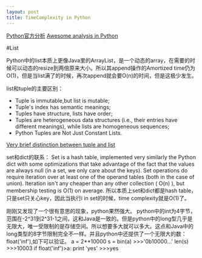 ```yaml
---
layout: post
title: TimeComplexity in Python
---
```


[Python官方分析](https://wiki.python.org/moin/TimeComplexity)
[Awesome analysis in Python](https://www.ics.uci.edu/~pattis/ICS-33/lectures/complexitypython.txt)

#List

Python中的list本质上更像Java里的ArrayList，是一个动态的array，在需要的时候可以动态的resize到两倍原来大小。所以其append操作的Amortized time仍为O(1)，但是当list满了的时候，再次append就会要O(n)的时间，但是这极少发生。

list和tuple的主要区别：
- Tuple is immutable,but list is mutable;
- Tuple's index has semantic meanings;
- Tuples have structure, lists have order;
- Tuples are heterogeneous data structures (i.e., their entries have different meanings), while lists are homogeneous sequences;
- Python Tuples are Not Just Constant Lists.

[Very brief distinction between tuple and list](http://stackoverflow.com/questions/626759/whats-the-difference-between-list-and-tuples)

set和dict的联系：
Set is a hash table, implemented very similarly the Python dict with some optimizations that take advantage of the fact that the values are always null (in a set, we only care about the keys).  Set operations do require iteration over at least one of the operand tables (both in the case of union).  Iteration isn't any cheaper than any other collection ( O(n) ), but membership testing is O(1) on average.
所以本质上set和dict都是hash table，只是set只关心key，因此当执行i in set的时候，time complexity就是O(1)了。

刚刚又发现了一个很有意思的现象，python果然强大。
python中的int为4字节，范围在-2^31到2^31-1之间，这和Java是一致的。但是python中的long型几乎是无限大，唯一受限制的是存储空间。所以想要多大就可以多大。这点和Java中的long类型的8字节限制完全不一样。并且python中还提供了一个无限大的数：float('inf'),如下可以验证。
	a = 2**10000
	s = bin(a)
	>>>'0b10000...'
	len(s)
	>>>10003
	if float('inf')>a:
		print 'yes'
	>>>yes